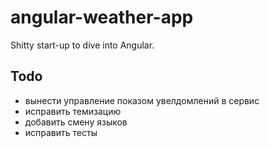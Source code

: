 # angular-weather-app

Shitty start-up to dive into Angular.

## Todo

- вынести управление показом увелдомлений в сервис
- исправить темизацию
- добавить смену языков
- исправить тесты
